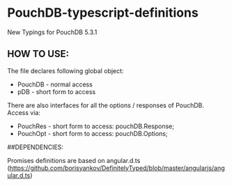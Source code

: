 # PouchDB-typescript-definitions

New Typings for PouchDB 5.3.1

## HOW TO USE:

The file declares following global object:

- PouchDB - normal access
- pDB - short form to access

There are also interfaces for all the options / responses of PouchDB.
Access via:

- PouchRes - short form to access: pouchDB.Response;
- PouchOpt - short form to access: pouchDB.Options;


##DEPENDENCIES:

Promises definitions are based on angular.d.ts (https://github.com/borisyankov/DefinitelyTyped/blob/master/angularjs/angular.d.ts)
